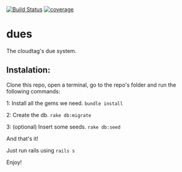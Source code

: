 [![Build Status](https://travis-ci.org/fedegratti/c_debt.svg?branch=master)](https://travis-ci.org/fedegratti/c_debt)
[![coverage](https://codecov.io/gh/fedegratti/c_debt/branch/master/graph/badge.svg)](https://codecov.io/gh/fedegratti/c_debt)

# dues
The cloudtag's due system.

## Instalation:

Clone this repo, open a terminal, go to the repo's folder and run the following commands:

1: Install all the gems we need.
 `bundle install`

2: Create the db.
`rake db:migrate`

3: (optional) Insert some seeds.
`rake db:seed`

And that's it!

Just run rails using  `rails s`

Enjoy!
